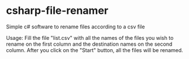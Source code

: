 # csharp-file-renamer
Simple c# software to rename files according to a csv file

Usage:
Fill the file "list.csv" with all the names of the files you wish to rename on the first column and the destination names on the second column.
After you click on the "Start" button, all the files will be renamed.
